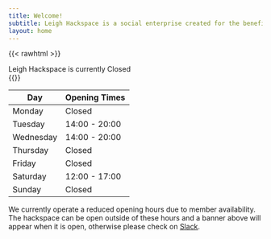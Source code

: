 ```yaml
---
title: Welcome!
subtitle: Leigh Hackspace is a social enterprise created for the benefit of our members and the wider Leigh community.
layout: home
---
```


{{< rawhtml >}}
<div class="notification has-text-centered" id="hackspace-open">
Leigh Hackspace is currently <span id="hackspace-status">Closed</span>
</div>
{{</ rawhtml >}}

| Day       | Opening Times |
| --------- | ------------- |
| Monday    | Closed        |
| Tuesday   | 14:00 - 20:00 |
| Wednesday | 14:00 - 20:00 |
| Thursday  | Closed        |
| Friday    | Closed        |
| Saturday  | 12:00 - 17:00 |
| Sunday    | Closed        |

We currently operate a reduced opening hours due to member availability. The hackspace can be open outside of these hours and a banner above will appear when it is open, otherwise please check on [Slack](https://join.slack.com/t/leighhack/shared_invite/enQtNDYzMjEyMDMxNDExLTE1MWY5N2IwMzdhMzQ0ZWFiNDkyNzJmMGM1ZmFkODcwMGM5ODFmYmI4MjhmM2JiMWEyY2E3NTRjMTQzMzljZWU).